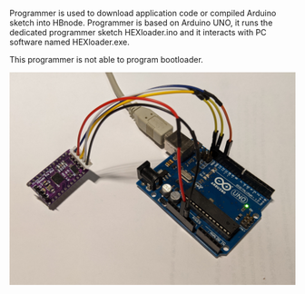 Programmer is used to download application code or compiled Arduino sketch into HBnode. Programmer is based on Arduino UNO, it runs the dedicated programmer sketch HEXloader.ino and it interacts with PC software named HEXloader.exe.

This programmer is not able to program bootloader.

![Programmer connected](https://github.com/akouz/HBnode/blob/main/AVR64DD32/Programmer/Programmer_connected.jpg)
